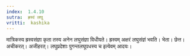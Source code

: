 ```yaml
---
index:  1.4.10
sutra:  ह्रस्वं लघु
vritti:  kashika 
---
```


मात्रिकस्य ह्रस्वसंज्ञा कृता तस्य अनेन लघुसंज्ञा विधीयते। ह्रस्वम् अक्षरं लघुसंज्ञं भवति। भेता। छेत्त। अचीकरत्। अजीहरत्। लघुप्रदेशाः पुगन्तलघूपधस्य च इत्येवम् आदयः।

